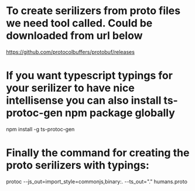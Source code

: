 # To create serilizers from proto files we need tool called. Could be downloaded from url below
https://github.com/protocolbuffers/protobuf/releases

# If you want typescript typings for your serilizer to have nice intellisense you can also install ts-protoc-gen npm package globally
npm install -g ts-protoc-gen

# Finally the command for creating the proto serilizers with typings:
protoc --js_out=import_style=commonjs,binary:. --ts_out="." humans.proto